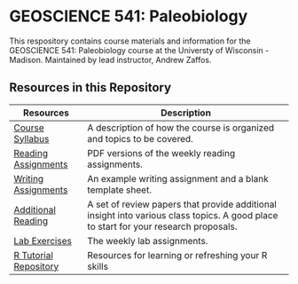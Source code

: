 # GEOSCIENCE 541: Paleobiology

This respository contains course materials and information for the GEOSCIENCE 541: Paleobiology course at the Universty of Wisconsin - Madison. Maintained by lead instructor, Andrew Zaffos.

## Resources in this Repository

Resources | Description
--------- | ----------
[Course Syllabus](https://github.com/aazaff/paleobiologyWebsite/blob/master/CourseDocuments/PaleontologySyllabus.pdf) | A description of how the course is organized and topics to be covered.
[Reading Assignments]() | PDF versions of the weekly reading assignments.
[Writing Assignments]() | An example writing assignment and a blank template sheet.
[Additional Reading]() | A set of review papers that provide additional insight into various class topics. A good place to start for your research proposals.
[Lab Exercises]() | The weekly lab assignments.
[R Tutorial Repository](https://github.com/aazaff/startLearn.R/blob/master/README.md) | Resources for learning or refreshing your R skills
